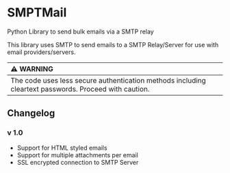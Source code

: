 # SMPTMail
Python Library to send bulk emails via a SMTP relay

This library uses SMTP to send emails to a SMTP Relay/Server for use with email providers/servers.

| :warning: WARNING |
|:-|
| The code uses less secure authentication methods including cleartext passwords. Proceed with caution.|

## Changelog

### v 1.0
- Support for HTML styled emails
- Support for multiple attachments per email
- SSL encrypted connection to SMTP Server